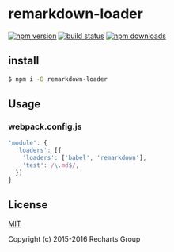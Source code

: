 # remarkdown-loader

[![npm version](https://badge.fury.io/js/remarkdown-loader.png)](https://badge.fury.io/js/remarkdown-loader)
[![build status](https://travis-ci.org/recharts/remarkdown-loader.svg)](https://travis-ci.org/jasonHzq/remarkdown-loader)
[![npm downloads](https://img.shields.io/npm/dt/remarkdown-loader.svg?style=flat-square)](https://www.npmjs.com/package/babel-plugin-recharts)

## install

```sh
$ npm i -D remarkdown-loader
```

## Usage

### webpack.config.js

```js
'module': {
  'loaders': [{
    'loaders': ['babel', 'remarkdown'],
    'test': /\.md$/,
  }]
}
```

## License

[MIT](http://opensource.org/licenses/MIT)

Copyright (c) 2015-2016 Recharts Group
